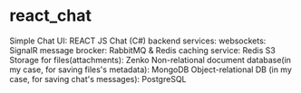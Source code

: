# react_chat
Simple Chat UI:
  REACT JS
Chat (C#) backend services:
  websockets: SignalR 
  message brocker: RabbitMQ & Redis
  caching service: Redis 
  S3 Storage for files(attachments): Zenko
  Non-relational document database(in my case, for saving files's metadata): MongoDB
  Object-relational DB (in my case, for saving chat's messages): PostgreSQL
